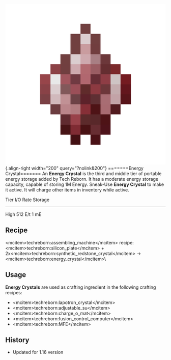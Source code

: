![Energy Crystal](/media/mods/techreborn/energy_crystal.png){.align-right width="200" query="?nolink&200"} =======Energy Crystal======= An **Energy Crystal** is the third and middle tier of portable energy storage added by Tech Reborn. It has a moderate energy storage capacity, capable of storing 1M Energy. Sneak-Use **Energy Crystal** to make it active. It will charge other items in inventory while active.

  Tier   I/O Rate   Storage
  ------ ---------- ---------
  High   512 E/t    1 mE

## Recipe

\<mcitem\>techreborn:assembling_machine\</mcitem\> recipe:\
\<mcitem\>techreborn:silicon_plate\</mcitem\> + 2x\<mcitem\>techreborn:synthetic_redstone_crystal\</mcitem\> -\> \<mcitem\>techreborn:energy_crystal\</mcitem\>\

## Usage

**Energy Crystals** are used as crafting ingredient in the following crafting recipes:

- \<mcitem\>techreborn:lapotron_crystal\</mcitem\>
- \<mcitem\>techreborn:adjustable_su\</mcitem\>
- \<mcitem\>techreborn:charge_o_mat\</mcitem\>
- \<mcitem\>techreborn:fusion_control_computer\</mcitem\>
- \<mcitem\>techreborn:MFE\</mcitem\>

## History

- Updated for 1.16 version
